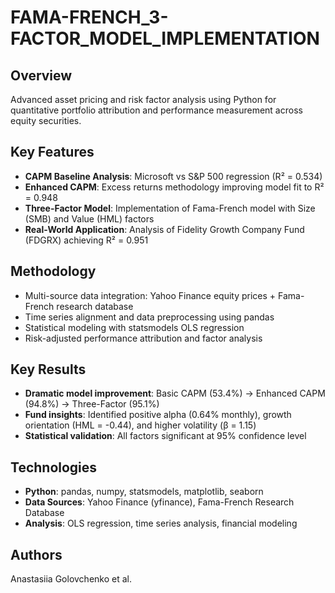 # FAMA-FRENCH_3-FACTOR_MODEL_IMPLEMENTATION

## Overview
Advanced asset pricing and risk factor analysis using Python for quantitative portfolio attribution and performance measurement across equity securities.

## Key Features
- **CAPM Baseline Analysis**: Microsoft vs S&P 500 regression (R² = 0.534)
- **Enhanced CAPM**: Excess returns methodology improving model fit to R² = 0.948
- **Three-Factor Model**: Implementation of Fama-French model with Size (SMB) and Value (HML) factors
- **Real-World Application**: Analysis of Fidelity Growth Company Fund (FDGRX) achieving R² = 0.951

## Methodology
- Multi-source data integration: Yahoo Finance equity prices + Fama-French research database
- Time series alignment and data preprocessing using pandas
- Statistical modeling with statsmodels OLS regression
- Risk-adjusted performance attribution and factor analysis

## Key Results
- **Dramatic model improvement**: Basic CAPM (53.4%) → Enhanced CAPM (94.8%) → Three-Factor (95.1%)
- **Fund insights**: Identified positive alpha (0.64% monthly), growth orientation (HML = -0.44), and higher volatility (β = 1.15)
- **Statistical validation**: All factors significant at 95% confidence level

## Technologies
- **Python**: pandas, numpy, statsmodels, matplotlib, seaborn
- **Data Sources**: Yahoo Finance (yfinance), Fama-French Research Database
- **Analysis**: OLS regression, time series analysis, financial modeling

## Authors
Anastasiia Golovchenko et al.
